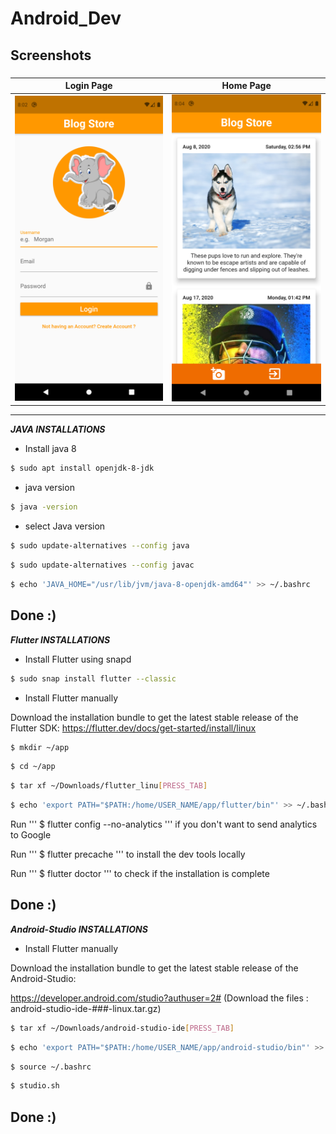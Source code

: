 # Android_Dev
 
## Screenshots

### 

Login Page            |  Home Page
:-------------------------:|:-------------------------:
<img src="https://github.com/Shiru99/Blog_Store/blob/master/Project%20Screenshots/1.png" width="auto" height= "auto" title="Image 1" alt="Login Page">  |  <img src="https://github.com/Shiru99/Blog_Store/blob/master/Project%20Screenshots/2.png" width="auto" height= "auto" title="Image 2" alt="Home Page">




---

***JAVA INSTALLATIONS***

- Install java 8

```sh
$ sudo apt install openjdk-8-jdk
```

- java version

```sh
$ java -version
```

- select Java version
```sh
$ sudo update-alternatives --config java
```
```sh
$ sudo update-alternatives --config javac
```

```sh
$ echo 'JAVA_HOME="/usr/lib/jvm/java-8-openjdk-amd64"' >> ~/.bashrc
```
 Done :)
---



***Flutter INSTALLATIONS***

- Install Flutter using snapd

```sh
$ sudo snap install flutter --classic
```



- Install Flutter manually

Download the installation bundle to get the latest stable release of the Flutter SDK:
https://flutter.dev/docs/get-started/install/linux

```sh
$ mkdir ~/app
```
```sh
$ cd ~/app
```
```sh
$ tar xf ~/Downloads/flutter_linu[PRESS_TAB]
```
```sh
$ echo 'export PATH="$PATH:/home/USER_NAME/app/flutter/bin"' >> ~/.bashrc
```

Run ''' $ flutter config --no-analytics ''' if you don't want to send analytics to Google

Run ''' $ flutter precache ''' to install the dev tools locally

Run ''' $ flutter doctor ''' to check if the installation is complete

 Done :)
---

***Android-Studio INSTALLATIONS***

- Install Flutter manually

Download the installation bundle to get the latest stable release of the Android-Studio:

https://developer.android.com/studio?authuser=2#    (Download the files : android-studio-ide-###-linux.tar.gz)


```sh
$ tar xf ~/Downloads/android-studio-ide[PRESS_TAB]
```
```sh
$ echo 'export PATH="$PATH:/home/USER_NAME/app/android-studio/bin"' >> ~/.bashrc
```

```sh
$ source ~/.bashrc
```
```sh
$ studio.sh
```

 Done :)
---
